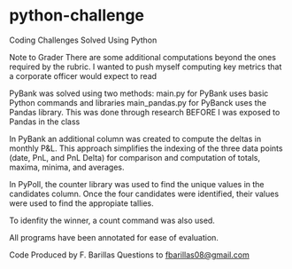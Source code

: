 # python-challenge
Coding Challenges Solved Using Python

Note to Grader
There are some additional computations beyond the ones required by the rubric.
I wanted to push myself computing key metrics that a corporate officer would expect to read

PyBank was solved using two methods:
main.py for PyBank uses basic Python commands and libraries
main_pandas.py for PyBanck uses the Pandas library. This was done through research BEFORE
I was exposed to Pandas in the class

In PyBank an additional column was created to compute the deltas in monthly P&L.  This approach
simplifies the indexing of the three data points (date, PnL, and PnL Delta) for comparison and
computation of totals, maxima, minima, and averages.

In PyPoll, the counter library was used to find the unique values in the candidates column. 
Once the four candidates were identified, their values were used to find the appropiate tallies.

To idenfity the winner, a count command was also used.

All programs have been annotated for ease of evaluation.

Code Produced by F. Barillas
Questions to fbarillas08@gmail.com
